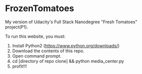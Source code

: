# FrozenTomatoes
My version of Udacity's Full Stack Nanodegree "Fresh Tomatoes" project(P1).

To run this website, you must:
  1. Install Python2 (https://www.python.org/downloads/)
  2. Download the contents of this repo.
  2. Open command prompt.
  3. cd [directory of repo clone] && python media_center.py
  4. profit!!!
